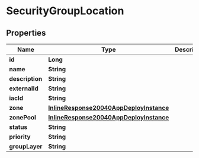 

# SecurityGroupLocation

## Properties

Name | Type | Description | Notes
------------ | ------------- | ------------- | -------------
**id** | **Long** |  |  [optional]
**name** | **String** |  |  [optional]
**description** | **String** |  |  [optional]
**externalId** | **String** |  |  [optional]
**iacId** | **String** |  |  [optional]
**zone** | [**InlineResponse20040AppDeployInstance**](InlineResponse20040AppDeployInstance.md) |  |  [optional]
**zonePool** | [**InlineResponse20040AppDeployInstance**](InlineResponse20040AppDeployInstance.md) |  |  [optional]
**status** | **String** |  |  [optional]
**priority** | **String** |  |  [optional]
**groupLayer** | **String** |  |  [optional]



